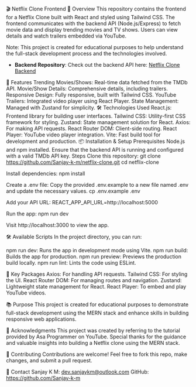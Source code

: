 🎬 Netflix Clone Frontend
📜 Overview
This repository contains the frontend for a Netflix Clone built with React and styled using Tailwind CSS. The frontend communicates with the backend API (Node.js/Express) to fetch movie data and display trending movies and TV shows. Users can view details and watch trailers embedded via YouTube.

Note: This project is created for educational purposes to help understand the full-stack development process and the technologies involved.

- **Backend Repository**: Check out the backend API here: [Netflix Clone Backend](https://github.com/Sanjay-k-m/netflix-clone-backend)

🚀 Features
Trending Movies/Shows: Real-time data fetched from the TMDb API.
Movie/Show Details: Comprehensive details, including trailers.
Responsive Design: Fully responsive, built with Tailwind CSS.
YouTube Trailers: Integrated video player using React Player.
State Management: Managed with Zustand for simplicity.
🛠 Technologies Used
React.js: Frontend library for building user interfaces.
Tailwind CSS: Utility-first CSS framework for styling.
Zustand: State management solution for React.
Axios: For making API requests.
React Router DOM: Client-side routing.
React Player: YouTube video player integration.
Vite: Fast build tool for development and production.
📦 Installation & Setup
Prerequisites
Node.js and npm installed.
Ensure that the backend API is running and configured with a valid TMDb API key.
Steps
Clone this repository: git clone https://github.com/Sanjay-k-m/netflix-clone.git cd netflix-clone

Install dependencies: npm install

Create a .env file:
Copy the provided .env.example to a new file named .env and update the necessary values. cp .env.example .env

Add your API URL: REACT_APP_API_URL=http://localhost:5000

Run the app: npm run dev

Visit http://localhost:3000 to view the app.

🛠 Available Scripts
In the project directory, you can run:

npm run dev: Runs the app in development mode using Vite.
npm run build: Builds the app for production.
npm run preview: Previews the production build locally.
npm run lint: Lints the code using ESLint.

🔧 Key Packages
Axios: For handling API requests.
Tailwind CSS: For styling the UI.
React Router DOM: For managing routes and navigation.
Zustand: Lightweight state management for React.
React Player: To embed and play YouTube videos.

📚 Purpose
This project is created for educational purposes to demonstrate full-stack development using the MERN stack and enhance skills in building responsive web applications.

🎥 Acknowledgments
This project was created by referring to the tutorial provided by Asa Programmer on YouTube. Special thanks for the guidance and valuable insights into building a Netflix clone using the MERN stack.

🤝 Contributing
Contributions are welcome! Feel free to fork this repo, make changes, and submit a pull request.

📧 Contact
Sanjay K M: dev.sanjaykm@outlook.com
GitHub: https://github.com/Sanjay-k-m
